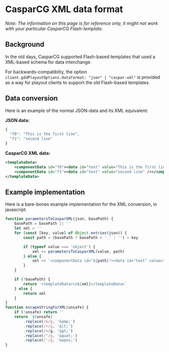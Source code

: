 # CasparCG XML data format

_Note: The information on this page is for reference only, it might not work with your particular CasparCG Flash-template._

## Background

In the old days, CasparCG supported Flash-based templates that used a XML-based schema for data interchange.

For backwards-compatiblity, the option `client.gddPlayoutOptions.dataformat: "json" | "caspar-xml"` is provided as a way for playout clients to support the old Flash-based templates.


## Data conversion

Here is an example of the normal JSON-data and its XML equivalent:

**JSON data:**
```typescript
{
  "f0": "This is the first line",
  "f1": "second line"
}
```

**CasparCG XML data:**
```xml
<templateData>
    <componentData id="f0"><data id="text" value="This is the first line" /></componentData>
    <componentData id="f1"><data id="text" value="second line" /></componentData>
</templateData>
```

## Example implementation

Here is a bare-bones example implementation for the XML conversion, in javascript.

```javascript
function parametersToCasparXML(json, basePath) {
	basePath = basePath || ''
    let xml = ''
	for (const [key, value] of Object.entries(json)) {
        const path = (basePath ? basePath + '.' : '') + key

        if (typeof value === 'object') {
            xml += parametersToCasparXML(value, path)
        } else {
            xml += `<componentData id="${path}"><data id="text" value="${escapeStringForXML(value)}" /></componentData>\n`
        }
	}

    if (!basePath) {
        return `<templateData>\n${xml}</templateData>`
    } else {
        return xml
    }
}
function escapeStringForXML(unsafe) {
	if (!unsafe) return ''
	return `${unsafe}`
		.replace(/&/g, '&amp;')
		.replace(/</g, '&lt;')
		.replace(/>/g, '&gt;')
		.replace(/"/g, '&quot;')
		.replace(/'/g, '&apos;')
}
```
